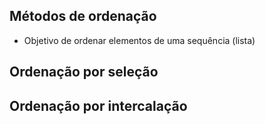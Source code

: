 ## Métodos de ordenação

* Objetivo de ordenar elementos de uma sequência (lista)

## Ordenação por seleção

## Ordenação por intercalação
